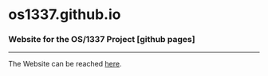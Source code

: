 # os1337.github.io
### Website for the OS/1337 Project [github pages]

---

The Website can be reached [here](ttps://os1337.com).
